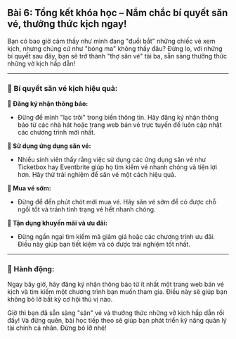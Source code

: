 ## Bài 6: Tổng kết khóa học – Nắm chắc bí quyết săn vé, thưởng thức kịch ngay!

Bạn có bao giờ cảm thấy như mình đang "đuổi bắt" những chiếc vé xem kịch, nhưng chúng cứ như "bóng ma" không thấy đâu? Đừng lo, với những bí quyết sau đây, bạn sẽ trở thành "thợ săn vé" tài ba, sẵn sàng thưởng thức những vở kịch hấp dẫn!

---

### 📌 Bí quyết săn vé kịch hiệu quả:

**🔹 Đăng ký nhận thông báo:**
- Đừng để mình "lạc trôi" trong biển thông tin. Hãy đăng ký nhận thông báo từ các nhà hát hoặc trang web bán vé trực tuyến để luôn cập nhật các chương trình mới nhất.

**🔹 Sử dụng ứng dụng săn vé:**
- Nhiều sinh viên thấy rằng việc sử dụng các ứng dụng săn vé như Ticketbox hay Eventbrite giúp họ tìm kiếm vé nhanh chóng và tiện lợi hơn. Hãy thử trải nghiệm để săn vé một cách hiệu quả.

**🔹 Mua vé sớm:**
- Đừng để đến phút chót mới mua vé. Hãy săn vé sớm để có được chỗ ngồi tốt và tránh tình trạng vé hết nhanh chóng.

**🔹 Tận dụng khuyến mãi và ưu đãi:**
- Đừng ngần ngại tìm kiếm mã giảm giá hoặc các chương trình ưu đãi. Điều này giúp bạn tiết kiệm và có được trải nghiệm tốt nhất.

---

### 🚀 Hành động:

Ngay bây giờ, hãy đăng ký nhận thông báo từ ít nhất một trang web bán vé kịch và tìm kiếm một chương trình bạn muốn tham gia. Điều này sẽ giúp bạn không bỏ lỡ bất kỳ cơ hội thú vị nào.

Giờ thì bạn đã sẵn sàng "săn" vé và thưởng thức những vở kịch hấp dẫn rồi đấy! Và đừng quên, bài học tiếp theo sẽ giúp bạn phát triển kỹ năng quản lý tài chính cá nhân. Đừng bỏ lỡ nhé!